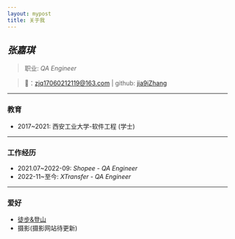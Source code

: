 ```yaml
---
layout: mypost
title: 关于我
---
```

## *张嘉琪*

>职业: _QA Engineer_

>📮：[zjq17060212119@163.com](zjq17060212119@163.com) | github: [jia9iZhang](https://github.com/jia9iZhang)

------
### 教育
- 2017~2021: 西安工业大学-软件工程 (学士)

------
### 工作经历
- 2021.07~2022-09: *Shopee - QA Engineer*
- 2022-11~至今: *XTransfer - QA Engineer*

-----
### 爱好
- [徒步&登山](https://github.com/jia9iZhang/mountaineer)
- 摄影(摄影网站待更新)